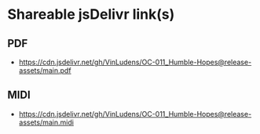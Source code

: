 # Shareable jsDelivr link(s)
## PDF
- https://cdn.jsdelivr.net/gh/VinLudens/OC-011_Humble-Hopes@release-assets/main.pdf
## MIDI
- https://cdn.jsdelivr.net/gh/VinLudens/OC-011_Humble-Hopes@release-assets/main.midi
